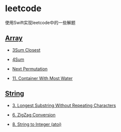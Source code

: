 # leetcode
使用Swift实现leetcode中的一些解题

## [Array](https://github.com/jiangleligejiang/leetcode/tree/master/array)

- [3Sum Closest](https://github.com/jiangleligejiang/leetcode/blob/master/array/leetcode_3Sum%20Closest.md)

- [4Sum](https://github.com/jiangleligejiang/leetcode/blob/master/array/leetcode_4Sum.md)

- [Next Permutation](https://github.com/jiangleligejiang/leetcode/blob/master/array/leetcode_next%20permutation.md)

- [11. Container With Most Water](https://github.com/jiangleligejiang/swift-leetcode/blob/master/array/11.%20Container%20With%20Most%20Water.md)


## [String](https://github.com/jiangleligejiang/leetcode/tree/master/string)
- [3. Longest Substring Without Repeating Characters](https://github.com/jiangleligejiang/leetcode/blob/master/string/3.%20Longest%20Substring%20Without%20Repeating%20Characters.md)

- [6. ZigZag Conversion](https://github.com/jiangleligejiang/leetcode/blob/master/string/6.%20ZigZag%20Conversion.md)

- [8. String to Integer (atoi)](https://github.com/jiangleligejiang/leetcode/blob/master/string/8.%20String%20to%20Integer%20(atoi).md)
